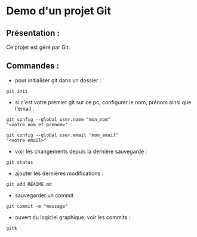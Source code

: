 # Demo d'un projet Git

## Présentation : 
Ce projet est géré par Git.

## Commandes : 
* pour initialiser git dans un dossier : 

```
git init
```

* si c'est votre premier git sur ce pc, configurer le nom, prénom ainsi que l'email :

```
git config --global user.name "mon_nom"
"<votre nom et prenom>"
```

```
git config --global user.email "mon_email"
"<votre email>"
```

* voir les changements depuis la dernière sauvegarde :

```
git status
```

* ajouter les dernières modifications :

```
git add README.md
```

* sauvegarder un commit 
```
git commit -m "message"
```

* ouvert du logiciel graphique, voir les commits  :

```
gitk
```
